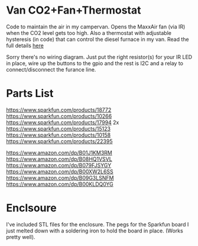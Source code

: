 # Van CO2+Fan+Thermostat

Code to maintain the air in my campervan. Opens the MaxxAir fan (via IR) when the CO2 level gets too high. Also a thermostat with adjustable hysteresis (in code) that can control the diesel furnace in my van. Read the full details [here](https://medium.com/@ryanstout/camper-van-air-quality-and-what-to-do-about-it-2cf6ab8ff4f9)

Sorry there's no wiring diagram. Just put the right resistor(s) for your IR LED in place, wire up the buttons to the gpio and the rest is I2C and a relay to connect/disconnect the furance line.

# Parts List

https://www.sparkfun.com/products/18772
https://www.sparkfun.com/products/10266
https://www.sparkfun.com/products/17994 2x
https://www.sparkfun.com/products/15123
https://www.sparkfun.com/products/10158
https://www.sparkfun.com/products/22395

https://www.amazon.com/dp/B01J1KM3RM
https://www.amazon.com/dp/B08HQ1VSVL
https://www.amazon.com/dp/B079FJSYGY
https://www.amazon.com/dp/B00XW2L6SS
https://www.amazon.com/dp/B09G3LSNFM
https://www.amazon.com/dp/B00KLDQ0YG

# Enclsoure

I've included STL files for the enclosure. The pegs for the Sparkfun board I just melted down with a soldering iron to hold the board in place. (Works pretty well).